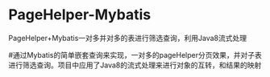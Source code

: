 # PageHelper-Mybatis
PageHelper+Mybatis一对多并对多的表进行筛选查询，利用Java8流式处理

#通过Mybatis的简单嵌套查询来实现，一对多的pageHelper分页效果，并对子表进行筛选查询。项目中应用了Java8的流式处理来进行对象的互转，和结果的映射
